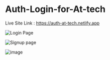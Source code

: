 # Auth-Login-for-At-tech

Live Site Link : https://auth-at-tech.netlify.app

![Login Page](https://user-images.githubusercontent.com/88508599/205495447-28dee0d3-b760-4705-899a-05f9e6367906.png)


![Signup page](https://user-images.githubusercontent.com/88508599/205495455-8acb961d-b974-4fbe-aaf1-3bfa52cbbe37.png)


![image](https://user-images.githubusercontent.com/88508599/208148852-451eccc4-a265-480e-8c7d-b7459d7d5658.png)

